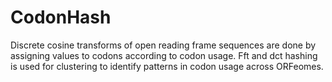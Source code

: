 # CodonHash
Discrete cosine transforms of open reading frame sequences are done by assigning values to codons according to codon usage. Fft and dct hashing is used for clustering to identify patterns in codon usage across ORFeomes.
